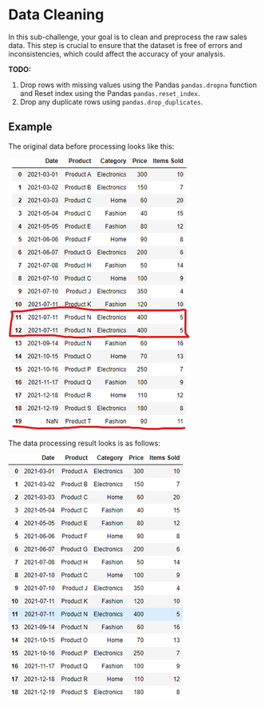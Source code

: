 # Data Cleaning

In this sub-challenge, your goal is to clean and preprocess the raw sales data. This step is crucial to ensure that the dataset is free of errors and inconsistencies, which could affect the accuracy of your analysis.

**TODO:**
1.  Drop rows with missing values using the Pandas `pandas.dropna` function and Reset index using the Pandas `pandas.reset_index`.
2.  Drop any duplicate rows using `pandas.drop_duplicates`.

## Example
The original data before processing looks like this:

![clean_data_origin_image](assets/clean_data_origin.png)

The data processing result looks is as follows:

![clean_data_origin_image](assets/clean_data_result.png)


